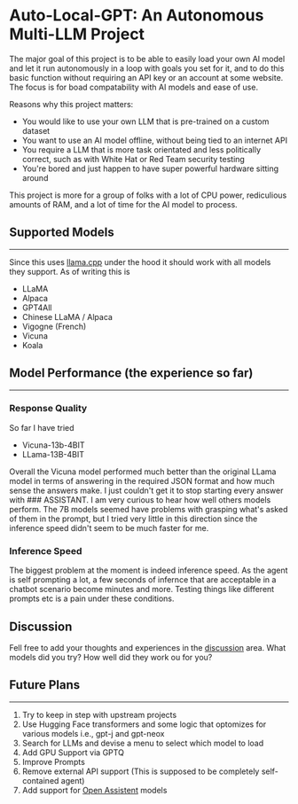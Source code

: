 # Auto-Local-GPT: An Autonomous Multi-LLM Project

The major goal of this project is to be able to easily load your own AI model and let it run autonomously in a loop with goals you set for it, and to do this basic function without requiring an API key or an account at some website.  The focus is for boad compatability with AI models and ease of use.

Reasons why this project matters:
 - You would like to use your own LLM that is pre-trained on a custom dataset
 - You want to use an AI model offline, without being tied to an internet API
 - You require a LLM that is more task orientated and less politically correct,
   such as with White Hat or Red Team security testing
 - You're bored and just happen to have super powerful hardware sitting around

This project is more for a group of folks with a lot of CPU power, rediculious amounts of RAM, and a lot of time for the AI model to process.  



## Supported Models
---
Since this uses [llama.cpp](https://github.com/ggerganov/llama.cpp) under the hood it should work with all models they support. As of writing this is 
* LLaMA
* Alpaca
* GPT4All
* Chinese LLaMA / Alpaca
* Vigogne (French)
* Vicuna
* Koala

## Model Performance (the experience so far)
---

### Response Quality
So far I have tried 
* Vicuna-13b-4BIT 
* LLama-13B-4BIT

Overall the Vicuna model performed much better than the original LLama model in terms of answering in the required JSON format and how much sense the answers make. I just couldn't get it to stop starting every answer with ### ASSISTANT.
I am very curious to hear how well others models perform. The 7B models seemed have problems with grasping what's asked of them in the prompt, but I tried very little in this direction since the inference speed didn't seem to be much faster for me.

### Inference Speed
The biggest problem at the moment is indeed inference speed. As the agent is self prompting a lot, a few seconds of infernce that are acceptable in a chatbot scenario become minutes and more. 
Testing things like different prompts etc is a pain under these conditions. 

## Discussion
Fell free to add your thoughts and experiences in the [discussion](https://github.com/rhohndorf/Auto-Llama-cpp/discussions) area. What models did you try? How well did they work ou for you? 

## Future Plans
---
1. Try to keep in step with upstream projects
2. Use Hugging Face transformers and some logic that optomizes for various models i.e., gpt-j and gpt-neox
3. Search for LLMs and devise a menu to select which model to load
4. Add GPU Support via GPTQ
5. Improve Prompts
6. Remove external API support (This is supposed to be completely self-contained agent)
7. Add support for [Open Assistent](https://github.com/LAION-AI/Open-Assistant) models
